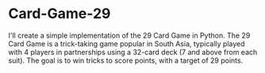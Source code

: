 # Card-Game-29
I'll create a simple implementation of the 29 Card Game in Python. The 29 Card Game is a trick-taking game popular in South Asia, typically played with 4 players in partnerships using a 32-card deck (7 and above from each suit). The goal is to win tricks to score points, with a target of 29 points.
